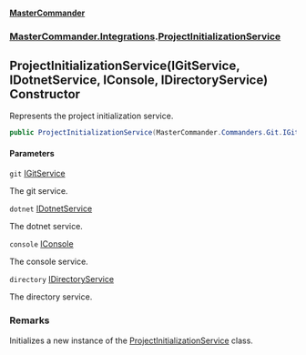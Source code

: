 #### [MasterCommander](MasterCommander.md 'MasterCommander')
### [MasterCommander.Integrations](MasterCommander.md#MasterCommander.Integrations 'MasterCommander.Integrations').[ProjectInitializationService](ProjectInitializationService.md 'MasterCommander.Integrations.ProjectInitializationService')

## ProjectInitializationService(IGitService, IDotnetService, IConsole, IDirectoryService) Constructor

Represents the project initialization service.

```csharp
public ProjectInitializationService(MasterCommander.Commanders.Git.IGitService git, MasterCommander.Commanders.Dotnet.IDotnetService dotnet, MasterCommander.Core.Display.IConsole console, MasterCommander.Core.Services.IDirectoryService directory);
```
#### Parameters

<a name='MasterCommander.Integrations.ProjectInitializationService.ProjectInitializationService(MasterCommander.Commanders.Git.IGitService,MasterCommander.Commanders.Dotnet.IDotnetService,MasterCommander.Core.Display.IConsole,MasterCommander.Core.Services.IDirectoryService).git'></a>

`git` [IGitService](IGitService.md 'MasterCommander.Commanders.Git.IGitService')

The git service.

<a name='MasterCommander.Integrations.ProjectInitializationService.ProjectInitializationService(MasterCommander.Commanders.Git.IGitService,MasterCommander.Commanders.Dotnet.IDotnetService,MasterCommander.Core.Display.IConsole,MasterCommander.Core.Services.IDirectoryService).dotnet'></a>

`dotnet` [IDotnetService](IDotnetService.md 'MasterCommander.Commanders.Dotnet.IDotnetService')

The dotnet service.

<a name='MasterCommander.Integrations.ProjectInitializationService.ProjectInitializationService(MasterCommander.Commanders.Git.IGitService,MasterCommander.Commanders.Dotnet.IDotnetService,MasterCommander.Core.Display.IConsole,MasterCommander.Core.Services.IDirectoryService).console'></a>

`console` [IConsole](IConsole.md 'MasterCommander.Core.Display.IConsole')

The console service.

<a name='MasterCommander.Integrations.ProjectInitializationService.ProjectInitializationService(MasterCommander.Commanders.Git.IGitService,MasterCommander.Commanders.Dotnet.IDotnetService,MasterCommander.Core.Display.IConsole,MasterCommander.Core.Services.IDirectoryService).directory'></a>

`directory` [IDirectoryService](IDirectoryService.md 'MasterCommander.Core.Services.IDirectoryService')

The directory service.

### Remarks
Initializes a new instance of the [ProjectInitializationService](ProjectInitializationService.md 'MasterCommander.Integrations.ProjectInitializationService') class.